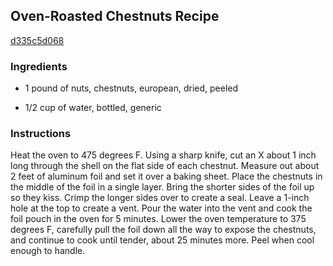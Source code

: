## Oven-Roasted Chestnuts Recipe

[d335c5d068](http://www.chowhound.com/recipes/oven-roasted-chestnuts-29296)

### Ingredients

 - 1 pound of nuts, chestnuts, european, dried, peeled

 - 1/2 cup of water, bottled, generic

### Instructions

Heat the oven to 475 degrees F. Using a sharp knife, cut an X about 1 inch long through the shell on the flat side of each chestnut. Measure out about 2 feet of aluminum foil and set it over a baking sheet. Place the chestnuts in the middle of the foil in a single layer. Bring the shorter sides of the foil up so they kiss. Crimp the longer sides over to create a seal. Leave a 1-inch hole at the top to create a vent. Pour the water into the vent and cook the foil pouch in the oven for 5 minutes. Lower the oven temperature to 375 degrees F, carefully pull the foil down all the way to expose the chestnuts, and continue to cook until tender, about 25 minutes more. Peel when cool enough to handle.